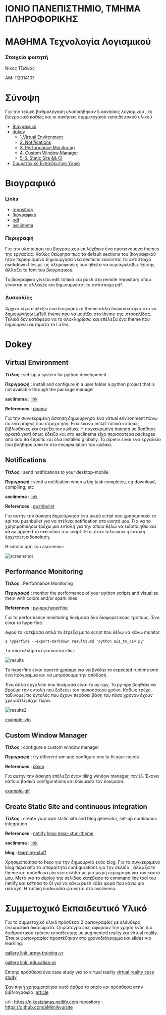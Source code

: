 # ΙΟΝΙΟ ΠΑΝΕΠΙΣΤΗΜΙΟ, ΤΜΗΜΑ ΠΛΗΡΟΦΟΡΙΚΗΣ
# ΜΑΘΗΜΑ Τεχνολογία Λογισμικού

### Στοιχεία φοιτητή

Νίκος Τζιάνας

ΑΜ: Π2014107


# Σύνοψη

Για την τελική βαθμολόγηση υλοποιήθηκαν 5 ασκήσεις λογισμικού , το βιογραφικό καθώς και οι ασκήσεις συμμετοχικού εκπαιδευτικού υλικού


- [Βιογραφικό](#βιογραφικό)
- [dokey](#dokey)
  - [1.Virtual Environment](#virtual-environment)
  - [2. Notifications](#notifications)  
  - [3. Performance Monitoring](#performance-monitoring)  
  - [4. Custom Window Manager](#custom-window-manager)  
  - [5-6. Static Site && CI](#create-static-site-and-continuous-integration)
- [Συμμετοχικό Εκπαιδευτικό Υλικό](#συμμετοχικό-εκπαιδευτικό-υλικό)
 






# Βιογραφικό

### Links

- [repository](https://github.com/aMimikyu/simple-cv)
- [βιογραφικό](https://amimikyu.github.io/simple-cv/)
- [pdf](https://amimikyu.github.io/simple-cv/nikos-tzianas-cv.pdf)
- [asciinema](https://asciinema.org/a/885P8rQP7OzpKlueZNWHye4Vq)

### Περιγραφή
Για την υλοποίηση του βιογραφικού επιλέχθηκε ένα προτεινόμενα themes της εργασίας.
Καθώς θεώρησα πως τα default sections του βιογραφικού ήταν περιορισμένα δημιούργησα νέα sections κάνοντας τα αντίστοιχα markdown files με τις πληροφορίες που ήθελα να συμπεριλάβω.
Επίσης άλλαξα το font του βιογραφικού.

Το βιογραφικό γίνεται edit τοπικά και push στο remote repository όπου γίνονται οι αλλαγές και δημιουργείται το αντίστοιχο pdf. 

### Δυσκολίες

Αρχικά είχα επιλέξει ένα διαφορετικό theme αλλά δυσκολεύτηκα στο να δημιουργήσω LaTeX theme που να μοιάζει στο theme της ιστοσελίδας.
Τελικά δεν κατάφερα να το ολοκληρώσω και επέλεξα ένα theme που δημιουργεί αυτόματα το LaTex.

# Dokey

## Virtual Environment

**Τίτλος** : set-up a system for python development

**Περιγραφή** : install and configure in a user folder a python project that is not available through the package manager	

**asciinema** : [link](https://asciinema.org/a/JwqeEQvIJ18mt319x0CEKkUV0)

**References** : [pipenv](https://github.com/pypa/pipenv)

Για την συγκεκριμένη άσκηση δημιούργησα ένα virtual environment πάνω σε ένα project που έτρεχα ήδη.
Εκεί έκανα install τοπικά κάποιες βιβλιοθήκες και έτρεξα τον κώδικα.
Η συγκεκριμένη άσκηση με βοήθησε αρκετά γιατί όπως έδειξα και στο asciinema είχα περισσοτερα packages από όσο θα έπρεπε και όλα installed globally.
Το pipenv είναι ένα εργαλείο που βοήθησε αρκετά στο encapsulation του κώδικα.

## Notifications

**Τίτλος** : send notifications to your desktop-mobile	

**Περιγραφή** : send a notifcation when a big task completes, eg download, compiling, etc		

**asciinema** : [link](https://asciinema.org/a/SBU0qySkujf2qVq60TfkyjxId)

**References** : [pushbullet](https://docs.pushbullet.com/)


Για αυτήν την άσκηση δημιούργησα ένα μικρό script που χρησιμοποιεί το api του pushbullet για να στέλνει notification στο κινητό μου.
Για να το χρησιμοποιήσω τρέχω μια εντολή για την οποία θέλω να ειδοποιηθώ και κάνω append το execution του script. Έτσι όταν τελειώσει η εντολή έρχεται η ειδοποίηση.

Η ειδοποίηση του asciinema:

![screenshot](https://i.imgur.com/HtRnQti.png)


## Performance Monitoring

**Τίτλος** : Performance Monitoring	

**Περιγραφή** : monitor the performance of your python scripts and visualize them with colors and/or spark lines	

**References** : [py-spy](https://github.com/benfred/py-spy),[hyperfine](https://github.com/sharkdp/hyperfine)

Για το  performance monitoring δοκίμασα δύο διαφορετικούς τρόπους.
Ένα είναι το hyperfine.

Αφού το κατέβασα απλά το έτρεξα με το script που θέλω να κάνω monitor.

```
$ hyperfine --export-markdown results.md 'python ais_to_csv.py'
```

Τα αποτελέσματα φαίνονται εδώ: 

![results](https://i.imgur.com/zGfOumC.png)

Το hyperfine είναι αρκετά χρήσιμο για να βγάλει το expected runtime από ένα πρόγραμμα και να μετρήσουμε την απόδοση. 

Ένα άλλο εργαλείο  που δοκίμασα είναι το py-spy. Το py-spy βοηθάει να βρούμε την εντολή που ξοδεύει τον περισσότερο χρόνο.
Καθώς τρέχει ταξινομεί τις εντολές που έχουν περάσει βάση του πόσο χρόνου έχουν χρειαστεί μέχρι τώρα.


![results2](https://i.imgur.com/sgSSJKY.png)

[example-vid](https://streamable.com/ky8l38)


## Custom Window Manager


**Τίτλος** : configure a custom window manager		

**Περιγραφή** : try different wm and configure one to fit your needs	

**References** : [i3wm](https://i3wm.org/)

Για αυτήν την άσκηση επέλεξα έναν tiling window manager, τον i3.
Έκανα κάποια βασικά configurations και δοκίμασα τον δοκίμασα.

[example-gif](https://imgur.com/vxx1a5X)


## Create Static Site and continuous integration


**Τίτλος** : create your own static site and blog generator,  set-up continuous integration	

**References** : [netlify](https://www.netlify.com/),[hexo](https://hexo.io/),[hexo-stun-theme](https://github.com/liuyib/hexo-theme-stun)

**asciinema** : [link](https://asciinema.org/a/GbMj8NR4i4GVOXSRFs51Bcvwf)

**blog** : [learning-stuff](https://blog-by-mimikyu.netlify.app/)


Χρησιμοποίησα το hexo για την δημιουργία ενός blog.
Για το συγκεκριμένο blog πέρα από τα απαραίτητα configurations για την σελίδα , άλλαξα το theme και πρόσθεσα μία νέα σελίδα με μια μικρή περιγραφή για τον εαυτό μου. Μετά για το deploy της σελίδας κατέβασα το command line tool του netlify και έστησα το CI για να κάνω push κάθε φορά που κάνω μια αλλαγή.
Η τυπική διαδικασία φαίνεται στο asciinema.


# Συμμετοχικό Εκπαιδευτικό Υλικό

Για το συμμετοχικό υλικό πρόσθεσα 2 φωτογραφίες με ελέυθερα πνευματικά δικαιώματα.
Οι φωτογραφίες αφορούν την χρήση ενός πιο διαδραστικού τρόπου εκπαίδευσης με augmented reality και virtual reality.
Έτσι οι φωτογραφίες προστέθηκαν στο χρονοδιάγραμμα και slides για learning.

[gallery link: army-training-vr](https://github.com/aMimikyu/site/blob/master/_gallery/army-training-vr.md)

[gallery link: education-ar](https://github.com/aMimikyu/site/blob/master/_gallery/education-ar.md)

Επίσης πρόσθεσα ένα case study για το virtual reality
[virtual reality case study](https://github.com/aMimikyu/site/blob/master/_case-study/virtual-reality.md)

Σαν πηγή χρησιμοποίησα αυτό άρθρο το οποίο και πρόσθεσα στην βιβλιογραφία.
[article](https://www.researchgate.net/publication/251188523_Virtual_reality_and_its_military_utility)

url : https://nikostzianas.netlify.com
repository : https://github.com/aMimikyu/site

